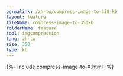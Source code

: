 ```yaml
---
permalink: /zh-tw/compress-image-to-350-kb
layout: feature
fileName: compress-image-to-350kb
folderName: feature
tool: imgcompression
lang: zh-tw
size: 350
type: kb
---
```


{%- include compress-image-to-X.html -%}
